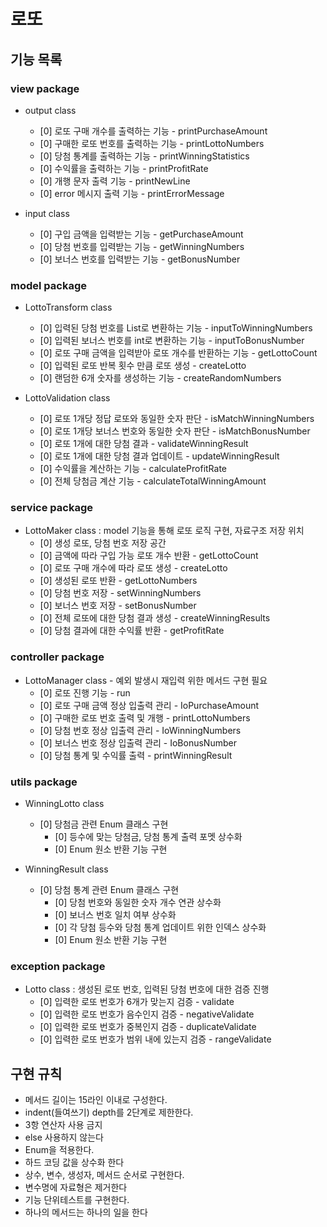 # 로또

## 기능 목록

### view package
- output class
    + [0] 로또 구매 개수를 출력하는 기능 - printPurchaseAmount
    + [0] 구매한 로또 번호를 출력하는 기능 - printLottoNumbers
    + [0] 당첨 통계를 출력하는 기능 - printWinningStatistics
    + [0] 수익률을 출력하는 기능 - printProfitRate
    + [0] 개행 문자 출력 기능 - printNewLine
    + [0] error 메시지 출력 기능 - printErrorMessage

- input class
    + [0] 구입 금액을 입력받는 기능 - getPurchaseAmount
    + [0] 당첨 번호를 입력받는 기능 - getWinningNumbers
    + [0] 보너스 번호를 입력받는 기능 - getBonusNumber

### model package
- LottoTransform class
    + [0] 입력된 당첨 번호를 List로 변환하는 기능 - inputToWinningNumbers
    + [0] 입력된 보너스 번호를 int로 변환하는 기능 - inputToBonusNumber
    + [0] 로또 구매 금액을 입력받아 로또 개수를 반환하는 기능 - getLottoCount
    + [0] 입력된 로또 반복 횟수 만큼 로또 생성 - createLotto
    + [0] 랜덤한 6개 숫자를 생성하는 기능 - createRandomNumbers


- LottoValidation class
    + [0] 로또 1개당 정답 로또와 동일한 숫자 판단 - isMatchWinningNumbers
    + [0] 로또 1개당 보너스 번호와 동일한 숫자 판단 - isMatchBonusNumber
    + [0] 로또 1개에 대한 당첨 결과 - validateWinningResult
    + [0] 로또 1개에 대한 당첨 결과 업데이트 - updateWinningResult
    + [0] 수익률을 계산하는 기능 - calculateProfitRate
    + [0] 전체 당첨금 계산 기능 - calculateTotalWinningAmount

### service package
- LottoMaker class : model 기능을 통해 로또 로직 구현, 자료구조 저장 위치
    + [0] 생성 로또, 당첨 번호 저장 공간
    + [0] 금액에 따라 구입 가능 로또 개수 반환 - getLottoCount
    + [0] 로또 구매 개수에 따라 로또 생성 - createLotto
    + [0] 생성된 로또 반환 - getLottoNumbers
    + [0] 당첨 번호 저장 - setWinningNumbers
    + [0] 보너스 번호 저장 - setBonusNumber
    + [0] 전체 로또에 대한 당첨 결과 생성 - createWinningResults
    + [0] 당첨 결과에 대한 수익률 반환 - getProfitRate

### controller package
- LottoManager class - 예외 발생시 재입력 위한 메서드 구현 필요
    + [0] 로또 진행 기능 - run
    + [0] 로또 구매 금액 정상 입출력 관리 - IoPurchaseAmount
    + [0] 구매한 로또 번호 출력 및 개행 - printLottoNumbers
    + [0] 당첨 번호 정상 입출력 관리 - IoWinningNumbers
    + [0] 보너스 번호 정상 입출력 관리 - IoBonusNumber
    + [0] 당첨 통계 및 수익률 출력 - printWinningResult

### utils package
- WinningLotto class
    + [0] 당첨금 관련 Enum 클래스 구현 
        + [0] 등수에 맞는 당첨금, 당첨 통계 출력 포멧 상수화
        + [0] Enum 원소 반환 기능 구현
      
- WinningResult class
  + [0] 당첨 통계 관련 Enum 클래스 구현
    + [0] 당첨 번호와 동일한 숫자 개수 연관 상수화
    + [0] 보너스 번호 일치 여부 상수화
    + [0] 각 당첨 등수와 당첨 통계 업데이트 위한 인덱스 상수화
    + [0] Enum 원소 반환 기능 구현


### exception package
- Lotto class : 생성된 로또 번호, 입력된 당첨 번호에 대한 검증 진행
    + [0] 입력한 로또 번호가 6개가 맞는지 검증 - validate
    + [0] 입력한 로또 번호가 음수인지 검증 - negativeValidate
    + [0] 입력한 로또 번호가 중복인지 검증 - duplicateValidate
    + [0] 입력한 로또 번호가 범위 내에 있는지 검증 - rangeValidate


## 구현 규칙
- 메서드 길이는 15라인 이내로 구성한다.
- indent(들여쓰기) depth를 2단계로 제한한다.
- 3항 연산자 사용 금지
- else 사용하지 않는다
- Enum을 적용한다.
- 하드 코딩 값을 상수화 한다
- 상수, 변수, 생성자, 메서드 순서로 구현한다.
- 변수명에 자료형은 제거한다
- 기능 단위테스트를 구현한다.
- 하나의 메서드는 하나의 일을 한다
